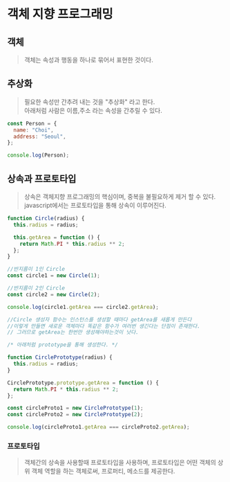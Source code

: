 # 객체 지향 프로그래밍

## 객체

> 객체는 속성과 행동을 하나로 묶어서 표현한 것이다.

## 추상화

> 필요한 속성만 간추려 내는 것을 "추상화" 라고 한다.  
> 아래처럼 사람은 이름,주소 라는 속성을 간추릴 수 있다.

```javascript
const Person = {
  name: "Choi",
  address: "Seoul",
};

console.log(Person);
```

## 상속과 프로토타입

> 상속은 객체지향 프로그래밍의 핵심이며, 중복을 불필요하게 제거 할 수 있다.  
> javascript에서는 프로토타입을 통해 상속이 이루어진다.

```javascript
function Circle(radius) {
  this.radius = radius;

  this.getArea = function () {
    return Math.PI * this.radius ** 2;
  };
}

//반지름이 1인 Circle
const circle1 = new Circle(1);

//반지름이 2인 Circle
const circle2 = new Circle(2);

console.log(circle1.getArea === circle2.getArea);

//Circle 생성자 함수는 인스턴스를 생성할 때마다 getArea를 새롭게 만든다
//이렇게 만들면 새로운 객체마다 똑같은 함수가 여러번 생긴다는 단점이 존재한다.
// 그러므로 getArea는 한번만 생성해야하는것이 낫다.

/* 아래처럼 prototype을 통해 생성한다. */

function CirclePrototype(radius) {
  this.radius = radius;
}

CirclePrototype.prototype.getArea = function () {
  return Math.PI * this.radius ** 2;
};

const circleProto1 = new CirclePrototype(1);
const circleProto2 = new CirclePrototype(2);

console.log(circleProto1.getArea === circleProto2.getArea);
```

### 프로토타입

> 객체간의 상속을 사용할때 프로토타입을 사용하며, 프로토타입은 어떤 객체의 상위 객체 역할을 하는 객체로써, 프로퍼티, 메소드를 제공한다.
